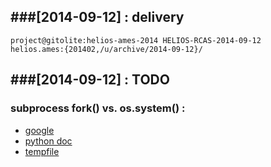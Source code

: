 ###[2014-09-12] : delivery
---
    project@gitolite:helios-ames-2014 HELIOS-RCAS-2014-09-12
    helios.ames:{201402,/u/archive/2014-09-12}/

###[2014-09-12] : TODO
---
### subprocess fork() vs. os.system() :
  - [google](https://www.google.com/#q=python+mpi+fork+subprocess)
  - [python doc](https://docs.python.org/2/library/subprocess.html#replacing-os-system)
  - [tempfile](https://docs.python.org/2/library/tempfile.html#tempfile.mkstemp)
